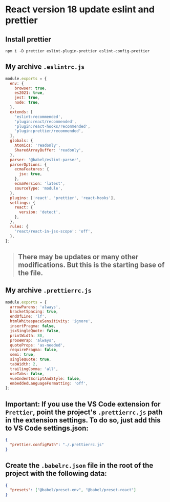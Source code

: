 # React version 18 update eslint and prettier

## Install prettier
```
npm i -D prettier eslint-plugin-prettier eslint-config-prettier
```

## My archive `.eslintrc.js`
```js
module.exports = {
  env: {
    browser: true,
    es2021: true,
    jest: true,
    node: true,
  },
  extends: [
    'eslint:recommended',
    'plugin:react/recommended',
    'plugin:react-hooks/recommended',
    'plugin:prettier/recommended',
  ],
  globals: {
    Atomics: 'readonly',
    SharedArrayBuffer: 'readonly',
  },
  parser: '@babel/eslint-parser',
  parserOptions: {
    ecmaFeatures: {
      jsx: true,
    },
    ecmaVersion: 'latest',
    sourceType: 'module',
  },
  plugins: ['react', 'prettier', 'react-hooks'],
  settings: {
    react: {
      version: 'detect',
    },
  },
  rules: {
    'react/react-in-jsx-scope': 'off',
  },
};
```
> ## There may be updates or many other modifications. But this is the starting base of the file.

## My archive `.prettierrc.js`
```js
module.exports = {
  arrowParens: 'always',
  bracketSpacing: true,
  endOfLine: 'lf',
  htmlWhitespaceSensitivity: 'ignore',
  insertPragma: false,
  jsxSingleQuote: false,
  printWidth: 80,
  proseWrap: 'always',
  quoteProps: 'as-needed',
  requirePragma: false,
  semi: true,
  singleQuote: true,
  tabWidth: 2,
  trailingComma: 'all',
  useTabs: false,
  vueIndentScriptAndStyle: false,
  embeddedLanguageFormatting: 'off',
};
```
## Important: If you use the VS Code extension for `Prettier`, point the project's `.prettierrc.js` path in the extension settings. To do so, just add this to VS Code settings.json:
```json
{
  "prettier.configPath": "./.prettierrc.js"
}
```
## Create the `.babelrc.json` file in the root of the project with the following data:
```json
{
  "presets": ["@babel/preset-env", "@babel/preset-react"]
}
```
